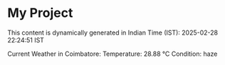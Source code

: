 # My Project

This content is dynamically generated in Indian Time (IST): 2025-02-28 22:24:51 IST


Current Weather in Coimbatore:
Temperature: 28.88 °C
Condition: haze
